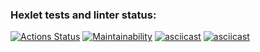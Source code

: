 ### Hexlet tests and linter status:
[![Actions Status](https://github.com/chelninecz/frontend-project-44/actions/workflows/hexlet-check.yml/badge.svg)](https://github.com/chelninecz/frontend-project-44/actions)
[![Maintainability](https://api.codeclimate.com/v1/badges/7dba59053392875d431f/maintainability)](https://codeclimate.com/github/chelninecz/frontend-project-44/maintainability)
[![asciicast](https://asciinema.org/a/ZTnOOBl2yzEG7mIg1apBChDIW.svg)](https://asciinema.org/a/ZTnOOBl2yzEG7mIg1apBChDIW)
[![asciicast](https://asciinema.org/a/2c9d8ZX4UkmtQsA9lzOIN6IR6.svg)](https://asciinema.org/a/2c9d8ZX4UkmtQsA9lzOIN6IR6)